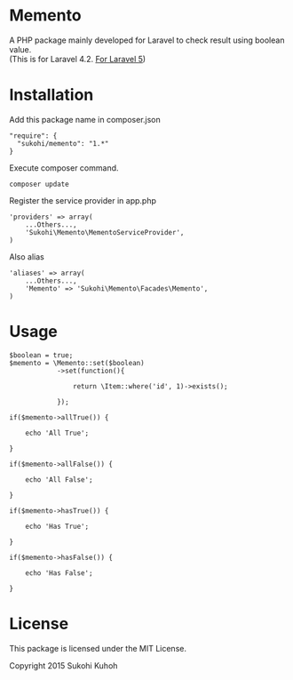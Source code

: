 # Memento
A PHP package mainly developed for Laravel to check result using boolean value.  
(This is for Laravel 4.2. [For Laravel 5](https://github.com/SUKOHI/Memento))


Installation
====

Add this package name in composer.json

    "require": {
      "sukohi/memento": "1.*"
    }

Execute composer command.

    composer update

Register the service provider in app.php

    'providers' => array(  
        ...Others...,  
        'Sukohi\Memento\MementoServiceProvider',
    )

Also alias

    'aliases' => array(  
        ...Others...,  
        'Memento' => 'Sukohi\Memento\Facades\Memento',
    )

Usage
====

    $boolean = true;
    $memento = \Memento::set($boolean)
                ->set(function(){

                    return \Item::where('id', 1)->exists();

                });

    if($memento->allTrue()) {

        echo 'All True';

    }

    if($memento->allFalse()) {

        echo 'All False';

    }

    if($memento->hasTrue()) {

        echo 'Has True';

    }

    if($memento->hasFalse()) {

        echo 'Has False';

    }
        
License
====

This package is licensed under the MIT License.

Copyright 2015 Sukohi Kuhoh

